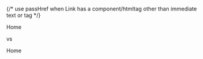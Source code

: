 {/* use passHref when Link has a component/htmltag other than immediate text or <a> tag */}
<Link href="/" passHref>
    <a className="bg-gray-900 text-white px-3 py-2 rounded-md text-sm font-medium">
        Home
    </a>
</Link>

vs

<Link href="/home">
    Home
</Link>